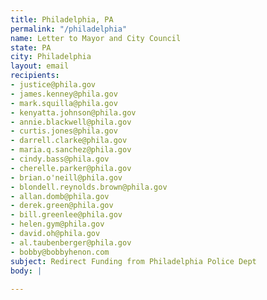 ```yaml
---
title: Philadelphia, PA
permalink: "/philadelphia"
name: Letter to Mayor and City Council
state: PA
city: Philadelphia
layout: email
recipients:
- justice@phila.gov
- james.kenney@phila.gov
- mark.squilla@phila.gov
- kenyatta.johnson@phila.gov
- annie.blackwell@phila.gov
- curtis.jones@phila.gov
- darrell.clarke@phila.gov
- maria.q.sanchez@phila.gov
- cindy.bass@phila.gov
- cherelle.parker@phila.gov
- brian.o'neill@phila.gov
- blondell.reynolds.brown@phila.gov
- allan.domb@phila.gov
- derek.green@phila.gov
- bill.greenlee@phila.gov
- helen.gym@phila.gov
- david.oh@phila.gov
- al.taubenberger@phila.gov
- bobby@bobbyhenon.com
subject: Redirect Funding from Philadelphia Police Dept
body: |
  
---
```


